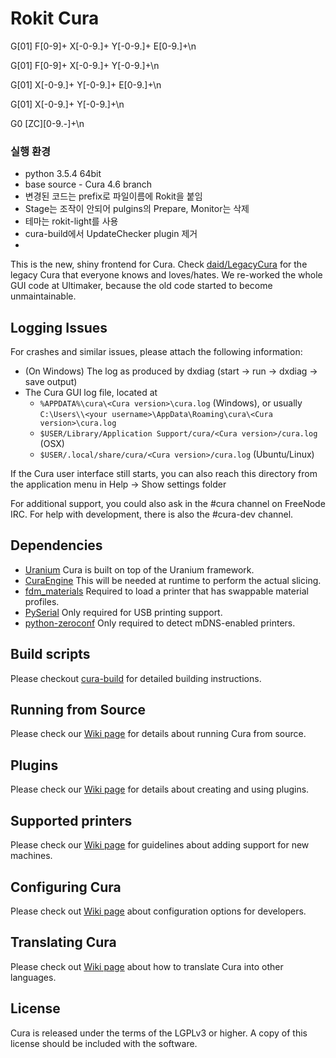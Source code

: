 Rokit Cura
====


G[01] F[0-9]+ X[-0-9.]+ Y[-0-9.]+ E[0-9.]+\n

G[01] F[0-9]+ X[-0-9.]+ Y[-0-9.]+\n

G[01] X[-0-9.]+ Y[-0-9.]+ E[0-9.]+\n

G[01] X[-0-9.]+ Y[-0-9.]+\n

G0 [ZC][0-9.-]+\n

### 실행 환경

- python 3.5.4 64bit
- base source - Cura 4.6 branch
- 변경된 코드는 prefix로 파일이름에 Rokit을 붙임
- Stage는 조작이 안되어 pulgins의 Prepare, Monitor는 삭제
- 테마는 rokit-light를 사용
- cura-build에서 UpdateChecker plugin 제거
- 

This is the new, shiny frontend for Cura. Check [daid/LegacyCura](https://github.com/daid/LegacyCura) for the legacy Cura that everyone knows and loves/hates. We re-worked the whole GUI code at Ultimaker, because the old code started to become unmaintainable.

Logging Issues
------------
For crashes and similar issues, please attach the following information:

* (On Windows) The log as produced by dxdiag (start -> run -> dxdiag -> save output)
* The Cura GUI log file, located at
  * `%APPDATA%\cura\<Cura version>\cura.log` (Windows), or usually `C:\Users\\<your username>\AppData\Roaming\cura\<Cura version>\cura.log`
  * `$USER/Library/Application Support/cura/<Cura version>/cura.log` (OSX)
  * `$USER/.local/share/cura/<Cura version>/cura.log` (Ubuntu/Linux)

If the Cura user interface still starts, you can also reach this directory from the application menu in Help -> Show settings folder

For additional support, you could also ask in the #cura channel on FreeNode IRC. For help with development, there is also the #cura-dev channel.

Dependencies
------------
* [Uranium](https://github.com/Ultimaker/Uranium) Cura is built on top of the Uranium framework.
* [CuraEngine](https://github.com/Ultimaker/CuraEngine) This will be needed at runtime to perform the actual slicing.
* [fdm_materials](https://github.com/Ultimaker/fdm_materials) Required to load a printer that has swappable material profiles.
* [PySerial](https://github.com/pyserial/pyserial) Only required for USB printing support.
* [python-zeroconf](https://github.com/jstasiak/python-zeroconf) Only required to detect mDNS-enabled printers.

Build scripts
-------------
Please checkout [cura-build](https://github.com/Ultimaker/cura-build) for detailed building instructions.

Running from Source
-------------
Please check our [Wiki page](https://github.com/Ultimaker/Cura/wiki/Running-Cura-from-Source) for details about running Cura from source.

Plugins
-------------
Please check our [Wiki page](https://github.com/Ultimaker/Cura/wiki/Plugin-Directory) for details about creating and using plugins.

Supported printers
-------------
Please check our [Wiki page](https://github.com/Ultimaker/Cura/wiki/Adding-new-machine-profiles-to-Cura) for guidelines about adding support for new machines.

Configuring Cura
----------------
Please check out [Wiki page](https://github.com/Ultimaker/Cura/wiki/Cura-Settings) about configuration options for developers.

Translating Cura
----------------
Please check out [Wiki page](https://github.com/Ultimaker/Cura/wiki/Translating-Cura) about how to translate Cura into other languages.

License
----------------
Cura is released under the terms of the LGPLv3 or higher. A copy of this license should be included with the software.
